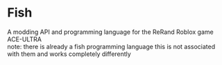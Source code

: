 # Fish
A modding API and programming language for the ReRand Roblox game ACE-ULTRA<br>
note: there is already a fish programming language this is not associated with them and works completely differently